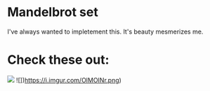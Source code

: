 # Mandelbrot set
I've always wanted to impletement this. It's beauty mesmerizes me. 

# Check these out: 
![](https://i.imgur.com/tGwhKfR.png)
![])https://i.imgur.com/OlMOINr.png)

